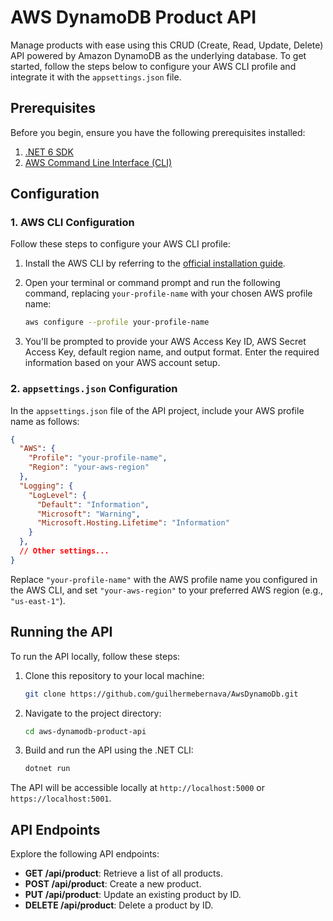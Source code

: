 # AWS DynamoDB Product API

Manage products with ease using this CRUD (Create, Read, Update, Delete) API powered by Amazon DynamoDB as the underlying database. To get started, follow the steps below to configure your AWS CLI profile and integrate it with the `appsettings.json` file.

## Prerequisites

Before you begin, ensure you have the following prerequisites installed:

1. [.NET 6 SDK](https://dotnet.microsoft.com/download/dotnet/6.0)
2. [AWS Command Line Interface (CLI)](https://aws.amazon.com/cli/)

## Configuration

### 1. AWS CLI Configuration

Follow these steps to configure your AWS CLI profile:

1. Install the AWS CLI by referring to the [official installation guide](https://docs.aws.amazon.com/cli/latest/userguide/cli-configure-files.html).

2. Open your terminal or command prompt and run the following command, replacing `your-profile-name` with your chosen AWS profile name:

   ```bash
   aws configure --profile your-profile-name
   ```

3. You'll be prompted to provide your AWS Access Key ID, AWS Secret Access Key, default region name, and output format. Enter the required information based on your AWS account setup.

### 2. `appsettings.json` Configuration

In the `appsettings.json` file of the API project, include your AWS profile name as follows:

```json
{
  "AWS": {
    "Profile": "your-profile-name",
    "Region": "your-aws-region"
  },
  "Logging": {
    "LogLevel": {
      "Default": "Information",
      "Microsoft": "Warning",
      "Microsoft.Hosting.Lifetime": "Information"
    }
  },
  // Other settings...
}
```

Replace `"your-profile-name"` with the AWS profile name you configured in the AWS CLI, and set `"your-aws-region"` to your preferred AWS region (e.g., `"us-east-1"`).

## Running the API

To run the API locally, follow these steps:

1. Clone this repository to your local machine:

   ```bash
   git clone https://github.com/guilhermebernava/AwsDynamoDb.git
   ```

2. Navigate to the project directory:

   ```bash
   cd aws-dynamodb-product-api
   ```

3. Build and run the API using the .NET CLI:

   ```bash
   dotnet run
   ```

The API will be accessible locally at `http://localhost:5000` or `https://localhost:5001`.

## API Endpoints

Explore the following API endpoints:

- **GET /api/product**: Retrieve a list of all products.
- **POST /api/product**: Create a new product.
- **PUT /api/product**: Update an existing product by ID.
- **DELETE /api/product**: Delete a product by ID.
